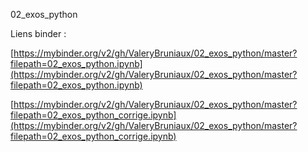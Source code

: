 02_exos_python

Liens binder :

[https://mybinder.org/v2/gh/ValeryBruniaux/02_exos_python/master?filepath=02_exos_python.ipynb](https://mybinder.org/v2/gh/ValeryBruniaux/02_exos_python/master?filepath=02_exos_python.ipynb)

[https://mybinder.org/v2/gh/ValeryBruniaux/02_exos_python/master?filepath=02_exos_python_corrige.ipynb](https://mybinder.org/v2/gh/ValeryBruniaux/02_exos_python/master?filepath=02_exos_python_corrige.ipynb)
